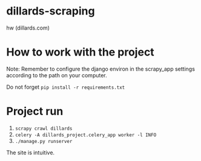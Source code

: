 # dillards-scraping
hw (dillards.com)

# How to work with the project
Note: Remember to configure the django environ in the scrapy_app settings according to the path on your computer.

Do not forget `pip install -r requirements.txt`

# Project run
1. `scrapy crawl dillards`
2. `celery -A dillards_project.celery_app worker -l INFO`
3. `./manage.py runserver`

The site is intuitive.
